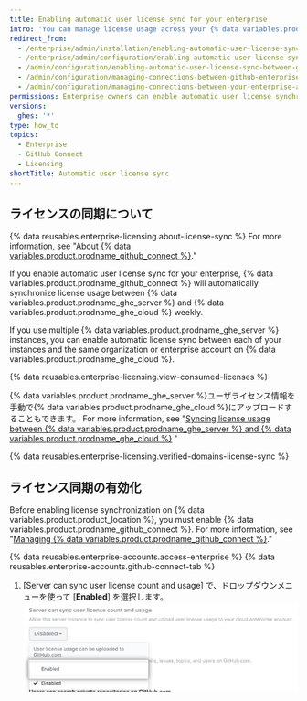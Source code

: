 ```yaml
---
title: Enabling automatic user license sync for your enterprise
intro: 'You can manage license usage across your {% data variables.product.prodname_enterprise %} environments by automatically syncing user licenses from {% data variables.product.product_location %} to {% data variables.product.prodname_ghe_cloud %}.'
redirect_from:
  - /enterprise/admin/installation/enabling-automatic-user-license-sync-between-github-enterprise-server-and-github-enterprise-cloud
  - /enterprise/admin/configuration/enabling-automatic-user-license-sync-between-github-enterprise-server-and-github-enterprise-cloud
  - /admin/configuration/enabling-automatic-user-license-sync-between-github-enterprise-server-and-github-enterprise-cloud
  - /admin/configuration/managing-connections-between-github-enterprise-server-and-github-enterprise-cloud/enabling-automatic-user-license-sync-between-github-enterprise-server-and-github-enterprise-cloud
  - /admin/configuration/managing-connections-between-your-enterprise-accounts/enabling-automatic-user-license-sync-between-github-enterprise-server-and-github-enterprise-cloud
permissions: Enterprise owners can enable automatic user license synchronization.
versions:
  ghes: '*'
type: how_to
topics:
  - Enterprise
  - GitHub Connect
  - Licensing
shortTitle: Automatic user license sync
---
```


## ライセンスの同期について

{% data reusables.enterprise-licensing.about-license-sync %} For more information, see "[About {% data variables.product.prodname_github_connect %}](/admin/configuration/configuring-github-connect/about-github-connect#data-transmission-for-github-connect)."

If you enable automatic user license sync for your enterprise, {% data variables.product.prodname_github_connect %} will automatically synchronize license usage between {% data variables.product.prodname_ghe_server %} and {% data variables.product.prodname_ghe_cloud %} weekly.

If you use multiple {% data variables.product.prodname_ghe_server %} instances, you can enable automatic license sync between each of your instances and the same organization or enterprise account on {% data variables.product.prodname_ghe_cloud %}.

{% data reusables.enterprise-licensing.view-consumed-licenses %}

{% data variables.product.prodname_ghe_server %}ユーザライセンス情報を手動で{% data variables.product.prodname_ghe_cloud %}にアップロードすることもできます。 For more information, see "[Syncing license usage between {% data variables.product.prodname_ghe_server %} and {% data variables.product.prodname_ghe_cloud %}](/billing/managing-your-license-for-github-enterprise/syncing-license-usage-between-github-enterprise-server-and-github-enterprise-cloud)."

{% data reusables.enterprise-licensing.verified-domains-license-sync %}

## ライセンス同期の有効化

Before enabling license synchronization on {% data variables.product.product_location %}, you must enable {% data variables.product.prodname_github_connect %}. For more information, see "[Managing {% data variables.product.prodname_github_connect %}](/admin/configuration/configuring-github-connect/managing-github-connect)."

{% data reusables.enterprise-accounts.access-enterprise %}
{% data reusables.enterprise-accounts.github-connect-tab %}
1. [Server can sync user license count and usage] で、ドロップダウンメニューを使って [**Enabled**] を選択します。 ![自動ユーザライセンス同期を有効化するドロップダウンメニュー](/assets/images/enterprise/site-admin-settings/enable-user-license-drop-down.png)
